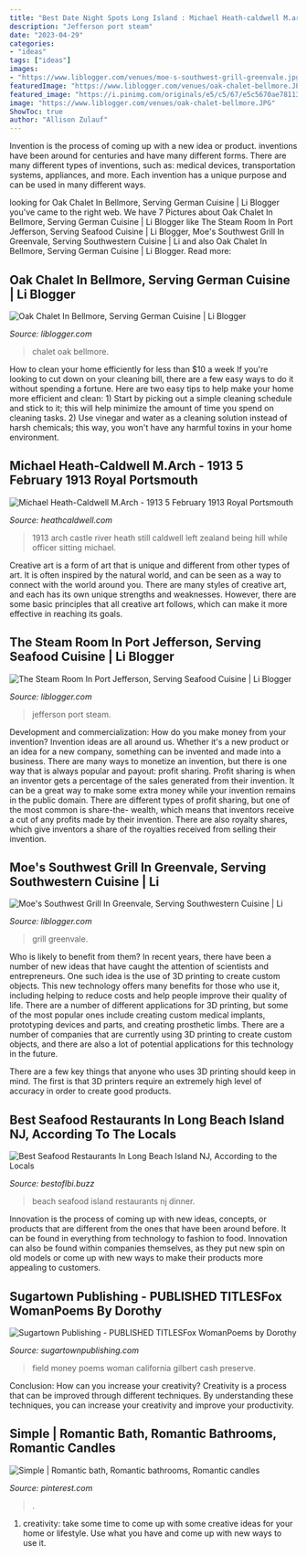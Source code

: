 ```yaml
---
title: "Best Date Night Spots Long Island : Michael Heath-caldwell M.arch"
description: "Jefferson port steam"
date: "2023-04-29"
categories:
- "ideas"
tags: ["ideas"]
images:
- "https://www.liblogger.com/venues/moe-s-southwest-grill-greenvale.jpg"
featuredImage: "https://www.liblogger.com/venues/oak-chalet-bellmore.JPG"
featured_image: "https://i.pinimg.com/originals/e5/c5/67/e5c5670ae7811387ff540bd1d26db58f.jpg"
image: "https://www.liblogger.com/venues/oak-chalet-bellmore.JPG"
ShowToc: true
author: "Allison Zulauf"
---
```



Invention is the process of coming up with a new idea or product. inventions have been around for centuries and have many different forms. There are many different types of inventions, such as: medical devices, transportation systems, appliances, and more. Each invention has a unique purpose and can be used in many different ways.

	

		
looking for Oak Chalet In Bellmore, Serving German Cuisine | Li Blogger you've came to the right web. We have 7 Pictures about Oak Chalet In Bellmore, Serving German Cuisine | Li Blogger like The Steam Room In Port Jefferson, Serving Seafood Cuisine | Li Blogger, Moe&#039;s Southwest Grill In Greenvale, Serving Southwestern Cuisine | Li and also Oak Chalet In Bellmore, Serving German Cuisine | Li Blogger. Read more:
		
    
## Oak Chalet In Bellmore, Serving German Cuisine | Li Blogger

<img loading=lazy src="https://www.liblogger.com/venues/oak-chalet-bellmore.JPG" onerror="this.onerror=null;this.src='https://tse2.mm.bing.net/th?id=OIP.qg4cyxdoBrB0qSmNU_70nAHaE7&amp;pid=15.1';" alt="Oak Chalet In Bellmore, Serving German Cuisine | Li Blogger">

_Source: liblogger.com_

>chalet oak bellmore. 

	

How to clean your home efficiently for less than $10 a week
If you're looking to cut down on your cleaning bill, there are a few easy ways to do it without spending a fortune. Here are two easy tips to help make your home more efficient and clean: 1) Start by picking out a simple cleaning schedule and stick to it; this will help minimize the amount of time you spend on cleaning tasks. 2) Use vinegar and water as a cleaning solution instead of harsh chemicals; this way, you won't have any harmful toxins in your home environment.

    
## Michael Heath-Caldwell M.Arch - 1913 5 February 1913 Royal Portsmouth

<img loading=lazy src="http://www.heathcaldwell.com/yahoo_site_admin/assets/images/1913_Ormuz_Caslte.11722042_std.jpg" onerror="this.onerror=null;this.src='https://tse2.mm.bing.net/th?id=OIP.-AoFNRKxRNRXs2p3dh5m6gHaHk&amp;pid=15.1';" alt="Michael Heath-Caldwell M.Arch - 1913 5 February 1913 Royal Portsmouth">

_Source: heathcaldwell.com_

>1913 arch castle river heath still caldwell left zealand being hill while officer sitting michael. 

	

Creative art is a form of art that is unique and different from other types of art. It is often inspired by the natural world, and can be seen as a way to connect with the world around you. There are many styles of creative art, and each has its own unique strengths and weaknesses. However, there are some basic principles that all creative art follows, which can make it more effective in reaching its goals.

    
## The Steam Room In Port Jefferson, Serving Seafood Cuisine | Li Blogger

<img loading=lazy src="https://www.liblogger.com/venues/the-steam-room-port-jefferson.jpg" onerror="this.onerror=null;this.src='https://tse3.mm.bing.net/th?id=OIP.PBWaQ-zAqzUw1hHG_mQPqAEgDY&amp;pid=15.1';" alt="The Steam Room In Port Jefferson, Serving Seafood Cuisine | Li Blogger">

_Source: liblogger.com_

>jefferson port steam. 

	

Development and commercialization: How do you make money from your invention?
Invention ideas are all around us. Whether it's a new product or an idea for a new company, something can be invented and made into a business. There are many ways to monetize an invention, but there is one way that is always popular and payout: profit sharing. Profit sharing is when an inventor gets a percentage of the sales generated from their invention. It can be a great way to make some extra money while your invention remains in the public domain. There are different types of profit sharing, but one of the most common is share-the- wealth, which means that inventors receive a cut of any profits made by their invention. There are also royalty shares, which give inventors a share of the royalties received from selling their invention.

    
## Moe&#039;s Southwest Grill In Greenvale, Serving Southwestern Cuisine | Li

<img loading=lazy src="https://www.liblogger.com/venues/moe-s-southwest-grill-greenvale.jpg" onerror="this.onerror=null;this.src='https://tse3.mm.bing.net/th?id=OIP.q0R9nGH5oUvib5i73kH1SgHaHa&amp;pid=15.1';" alt="Moe&#039;s Southwest Grill In Greenvale, Serving Southwestern Cuisine | Li">

_Source: liblogger.com_

>grill greenvale. 

	

Who is likely to benefit from them?
In recent years, there have been a number of new ideas that have caught the attention of scientists and entrepreneurs. One such idea is the use of 3D printing to create custom objects. This new technology offers many benefits for those who use it, including helping to reduce costs and help people improve their quality of life.
There are a number of different applications for 3D printing, but some of the most popular ones include creating custom medical implants, prototyping devices and parts, and creating prosthetic limbs. There are a number of companies that are currently using 3D printing to create custom objects, and there are also a lot of potential applications for this technology in the future.

There are a few key things that anyone who uses 3D printing should keep in mind. The first is that 3D printers require an extremely high level of accuracy in order to create good products.

    
## Best Seafood Restaurants In Long Beach Island NJ, According To The Locals

<img loading=lazy src="http://bestoflbi.buzz/wp-content/uploads/2017/07/Hotels-in-Long-Beach-Island-NJ-125-of-373-1024x683.jpg" onerror="this.onerror=null;this.src='https://tse2.mm.bing.net/th?id=OIP.tmcdABIQdICg1CGRS3sl6AHaE8&amp;pid=15.1';" alt="Best Seafood Restaurants In Long Beach Island NJ, According to the Locals">

_Source: bestoflbi.buzz_

>beach seafood island restaurants nj dinner. 

	

Innovation is the process of coming up with new ideas, concepts, or products that are different from the ones that have been around before. It can be found in everything from technology to fashion to food. Innovation can also be found within companies themselves, as they put new spin on old models or come up with new ways to make their products more appealing to customers.

    
## Sugartown Publishing - PUBLISHED TITLESFox WomanPoems By Dorothy

<img loading=lazy src="http://sugartownpublishing.com/yahoo_site_admin/assets/images/Voices_from_the_Field_at_350_dpi.80123431_std.jpg" onerror="this.onerror=null;this.src='https://tse1.mm.bing.net/th?id=OIP.fjDD9v3ye_t8jggkGVyhbgHaLH&amp;pid=15.1';" alt="Sugartown Publishing - PUBLISHED TITLESFox WomanPoems by Dorothy">

_Source: sugartownpublishing.com_

>field money poems woman california gilbert cash preserve. 

	

Conclusion: How can you increase your creativity?
Creativity is a process that can be improved through different techniques. By understanding these techniques, you can increase your creativity and improve your productivity.

    
## Simple | Romantic Bath, Romantic Bathrooms, Romantic Candles

<img loading=lazy src="https://i.pinimg.com/originals/e5/c5/67/e5c5670ae7811387ff540bd1d26db58f.jpg" onerror="this.onerror=null;this.src='https://tse3.mm.bing.net/th?id=OIP.SRjy63S8blVaKl63eyP6vwHaLH&amp;pid=15.1';" alt="Simple | Romantic bath, Romantic bathrooms, Romantic candles">

_Source: pinterest.com_

>. 

	

1. creativity: take some time to come up with some creative ideas for your home or lifestyle. Use what you have and come up with new ways to use it.

